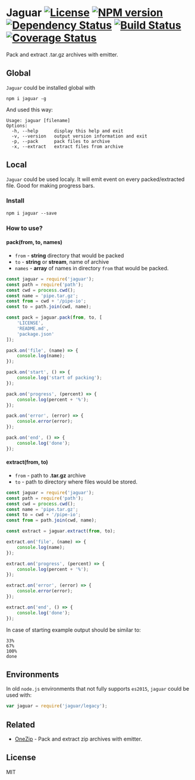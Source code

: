 # Jaguar [![License][LicenseIMGURL]][LicenseURL] [![NPM version][NPMIMGURL]][NPMURL] [![Dependency Status][DependencyStatusIMGURL]][DependencyStatusURL] [![Build Status][BuildStatusIMGURL]][BuildStatusURL] [![Coverage Status][CoverageIMGURL]][CoverageURL]

Pack and extract .tar.gz archives with emitter.

## Global

`Jaguar` could be installed global with

```
npm i jaguar -g
```

And used this way:

```
Usage: jaguar [filename]
Options:
  -h, --help      display this help and exit
  -v, --version   output version information and exit
  -p, --pack      pack files to archive
  -x, --extract   extract files from archive
```

## Local

`Jaguar` could be used localy. It will emit event on every packed/extracted file.
Good for making progress bars.

### Install

```
npm i jaguar --save
```

### How to use?

#### pack(from, to, names)

- `from`  - **string** directory that would be packed
- `to`    - **string** or **stream**, name of archive
- `names` - **array** of names in directory `from` that would be packed.

```js
const jaguar = require('jaguar');
const path = require('path');
const cwd = process.cwd();
const name = 'pipe.tar.gz';
const from = cwd + '/pipe-io';
const to = path.join(cwd, name);

const pack = jaguar.pack(from, to, [
    'LICENSE',
    'README.md',
    'package.json'
]);

pack.on('file', (name) => {
    console.log(name);
});

pack.on('start', () => {
    console.log('start of packing');
});

pack.on('progress', (percent) => {
    console.log(percent + '%');
});

pack.on('error', (error) => {
    console.error(error);
});

pack.on('end', () => {
    console.log('done');
});
```

#### extract(from, to)

- `from` - path to **.tar.gz** archive
- `to` - path to directory where files would be stored.

```js
const jaguar = require('jaguar');
const path = require('path');
const cwd = process.cwd();
const name = 'pipe.tar.gz';
const to = cwd + '/pipe-io';
const from = path.join(cwd, name);

const extract = jaguar.extract(from, to);

extract.on('file', (name) => {
    console.log(name);
});

extract.on('progress', (percent) => {
    console.log(percent + '%');
});

extract.on('error', (error) => {
    console.error(error);
});

extract.on('end', () => {
    console.log('done');
});
```


In case of starting example output should be similar to:

```
33%
67%
100%
done
```

## Environments

In old `node.js` environments that not fully supports `es2015`, `jaguar` could be used with:

```js
var jaguar = require('jaguar/legacy');
```
## Related

- [OneZip](https://github.com/coderaiser/node-onezip "OneZip") - Pack and extract zip archives with emitter.

## License

MIT

[NPMIMGURL]:                https://img.shields.io/npm/v/jaguar.svg?style=flat
[BuildStatusIMGURL]:        https://img.shields.io/travis/coderaiser/node-jaguar/master.svg?style=flat
[DependencyStatusIMGURL]:   https://img.shields.io/gemnasium/coderaiser/node-jaguar.svg?style=flat
[LicenseIMGURL]:            https://img.shields.io/badge/license-MIT-317BF9.svg?style=flat
[NPMURL]:                   https://npmjs.org/package/jaguar "npm"
[BuildStatusURL]:           https://travis-ci.org/coderaiser/node-jaguar  "Build Status"
[DependencyStatusURL]:      https://gemnasium.com/coderaiser/node-jaguar "Dependency Status"
[LicenseURL]:               https://tldrlegal.com/license/mit-license "MIT License"

[CoverageURL]:              https://coveralls.io/github/coderaiser/node-jaguar?branch=master
[CoverageIMGURL]:           https://coveralls.io/repos/coderaiser/node-jaguar/badge.svg?branch=master&service=github

